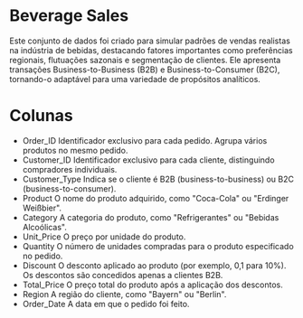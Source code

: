 # Beverage Sales
Este conjunto de dados foi criado para simular padrões de vendas realistas na indústria de bebidas, destacando fatores importantes como preferências regionais, flutuações sazonais e segmentação de clientes. Ele apresenta transações Business-to-Business (B2B) e Business-to-Consumer (B2C), tornando-o adaptável para uma variedade de propósitos analíticos.

# Colunas 

- Order_ID Identificador exclusivo para cada pedido. Agrupa vários produtos no mesmo pedido.
- Customer_ID Identificador exclusivo para cada cliente, distinguindo compradores individuais.
- Customer_Type Indica se o cliente é B2B (business-to-business) ou B2C (business-to-consumer).
- Product O nome do produto adquirido, como "Coca-Cola" ou "Erdinger Weißbier".
- Category A categoria do produto, como "Refrigerantes" ou "Bebidas Alcoólicas".
- Unit_Price O preço por unidade do produto.
- Quantity O número de unidades compradas para o produto especificado no pedido.
- Discount O desconto aplicado ao produto (por exemplo, 0,1 para 10%). Os descontos são concedidos apenas a clientes B2B.
- Total_Price O preço total do produto após a aplicação dos descontos.
- Region A região do cliente, como "Bayern" ou "Berlin".
- Order_Date A data em que o pedido foi feito.
